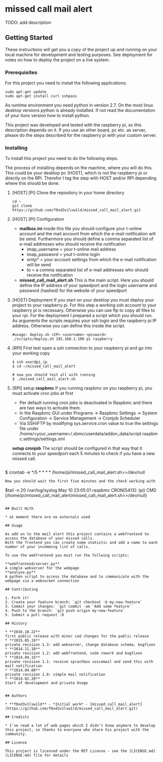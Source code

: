 # missed call mail alert

TODO: add description

## Getting Started

These instructions will get you a copy of the project up and running on your local machine for development and testing purposes. See deployment for notes on how to deploy the project on a live system.

### Prerequisites

For this project you need to install the following applications:
```
sudo apt-get update
sudo apt-get install curl sshpass
```
As runtime environment you need python in version 2.7. On the most linux desktop versions python is already installed. If not read the documentation of your liunx version how to install python.

This project was developed and tested with the raspberry pi, so this description depends on it. If you use an other board, pc etc. as server, please do the steps described for the raspberry pi with your custom server.

### Installing

To install this project you need to do the following steps.

The process of installing depends on the machine, where you will do this. This could be your desktop pc (HOST), which is not the raspberry pi or directly on the RPI. Therefor I tag the step with HOST and/or RPI depending where this should be done.

1. [HOST] [PI] Clone the repository in your home directory
   ```
   cd ~
   git clone https://github.com/f0xd3v1lsw1ld/missed_call_mail_alert.git
   ```
2. [HOST] [PI] Configuration
   - **mailbox.ini**
     inside this file you should configure your t-online account and the mail account from which the e-mail notification will be send. Furthermore you should define a comma separated list of e-mail addresses who should receive the notification
      - imap_username = your t-online mail address
      - imap_password = yout t-online login
      - smtp* = your account settings from which the e-mail notification will be send
      - to =  a comma separated list of e-mail addresses who should receive the notification
   - **missed_call_mail_alert.sh**
     This is the main script. Here you should define the IP address of your speedport and the login username and password (hashed) for the website of your speedport
3. [HOST] Deployment
   If you start on your desktop you must deploy your project to your raspberry pi. For this step a working ssh account to your raspberry pi is necessary. Otherwise you can use ftp to copy all files to your rpi.
   For the deployment I prepared a script which you should run. As arguments the scripts requires your ssh login and the raspberry pi IP address. Otherwise you can define this inside the script.
   ```
   #usage: deploy.sh <IP> <username> <pssword>
   ./scripts/deploy.sh 192.168.1.100 pi raspberry
   ```
4. [RPI] First test
   open a ssh connection to your raspberry pi and go into your working copy
   ```
   $ ssh user@pi_ip
   $ cd ~/missed_call_mail_alert

   # now you should test all with running
   $ ./missed_call_mail_alert.sh
   ```
5. [RPI] setup
   **raspbmc**
   If you running raspbmc on you raspberry pi, you must activate cron jobs at first
    - Per default running cron jobs is deactivated in Raspbmc and there are two ways to activate them.
    - In the Raspbmc GUI under Programs -> Raspbmc Settings -> System Configuration -> Service Management -> Cronjob Scheduler
    - Via SSH/FTP by modifying sys.service.cron value to true the settings file under /home/<your_username>/.xbmc/userdata/addon_data/script.raspbmc.settings/settings.xml

   **setup cronjob**
   The script should be configured in that way that it connects to your speedport each 5 minutes to check if you have a new missed call.
   ```
  $ crontab -e
    */5 * * * * /home/pi/missed_call_mail_alert.sh>>/dev/null
   ```
   Now you should wait the first five minutes and the check working with
   ```
   $tail -n 20 /var/log/syslog
   May 10 23:05:01 raspbmc CRON[5413]: (pi) CMD (/home/pi/missed_call_mail_alert/missed_call_mail_alert.sh>>/dev/null)
  ```

## Built With

* at moment there are no externals used

## Usage

As add on to the mail alert this project contains a webfrontend to access the database of your missed calls.
With the frontend you can create some statistic and add a name to each number of your incomming list of calls.

To use the webfrontend you must run the follwing scripts:

**webfrontend/server.py**
A simple webserver for the webpage
**analyse.py**
A python script to access the database and to communicate with the webpage via a websocket connection

## Contributing

1. Fork it!
2. Create your feature branch: `git checkout -b my-new-feature`
3. Commit your changes: `git commit -am 'Add some feature'`
4. Push to the branch: `git push origin my-new-feature`
5. Submit a pull request :D

## History

* **2016.10.22**
first public release with minor cod changes for the public release
* **2015.05.19**
private revision 1.3: add webserver, change database schema, bugfixes
* **2014.11.10**
private revision 1.2: add webfrontend, code rework and bugfixes
* **2014.04.15**
private revision 1.1: receive sprachbox voicemail and send this with mail notification
* **2014.04.08**
private revision 1.0: simple mail notification
* **2014.02.20**
Start of development and private Usage


## Authors

* **f0xd3v1lsw1ld** - *Initial work* - [missed_call_mail_alert](https://github.com/f0xd3v1lsw1ld/missed_call_mail_alert.git)

## Credists

* I've read a lot of web pages which I didn't know anymore to develop this project, so thanks to everyone who share his project with the community.

## License

This project is licensed under the MIT License - see the [LICENSE.md](LICENSE.md) file for details
